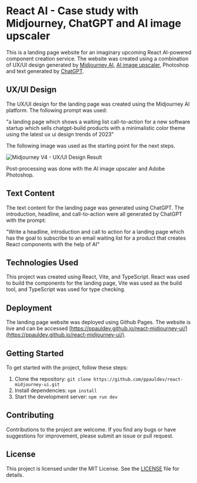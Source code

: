 # React AI - Case study with Midjourney, ChatGPT and AI image upscaler

This is a landing page website for an imaginary upcoming React AI-powered component creation service. The website was created using a combination of UX/UI design generated by [Midjourney AI](https://www.midjourney.com/), [AI image upscaler]((https://www.upscale.media/)), Photoshop and text generated by [ChatGPT](https://chat.openai.com/chat).

## UX/UI Design

The UX/UI design for the landing page was created using the Midjourney AI platform.
The following prompt was used:

"a landing page which shows a waiting list call-to-action for a new software startup which sells chatgpt-build products with a minimalistic color theme using the latest ux ui design trends of 2023"

The following image was used as the starting point for the next steps.

![Midjourney V4 - UX/UI Design Result](https://user-images.githubusercontent.com/97476824/229309518-fbdb6f41-c538-418f-98af-8c6b9781aafc.png)

Post-processing was done with the AI image upscaler and Adobe Photoshop.

## Text Content

The text content for the landing page was generated using ChatGPT. The introduction, headline, and call-to-action were all generated by ChatGPT with the prompt:

"Write a headline, introduction and call to action for a landing page which has the goal to subscribe to an email waiting list for a product that creates React components with the help of AI"

## Technologies Used

This project was created using React, Vite, and TypeScript. React was used to build the components for the landing page, Vite was used as the build tool, and TypeScript was used for type checking.

## Deployment

The landing page website was deployed using Github Pages. The website is live and can be accessed [https://ppauldev.github.io/react-midjourney-ui/](https://ppauldev.github.io/react-midjourney-ui/).

## Getting Started

To get started with the project, follow these steps:

1. Clone the repository: `git clone https://github.com/ppauldev/react-midjourney-ui.git`
2. Install dependencies: `npm install`
3. Start the development server: `npm run dev`

## Contributing

Contributions to the project are welcome. If you find any bugs or have suggestions for improvement, please submit an issue or pull request.

## License

This project is licensed under the MIT License. See the [LICENSE](LICENSE) file for details.
